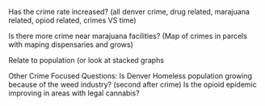 
Has the crime rate increased? (all denver crime, drug related, marajuana related, opiod related, crimes VS time) 

Is there more crime near marajuana facilities? (Map of crimes in parcels with maping dispensaries and grows)

Relate to population (or look at stacked graphs 

Other Crime Focused Questions: 
Is Denver Homeless population growing because of the weed industry? 
(second after crime) Is the opioid epidemic improving in areas with legal cannabis? 
